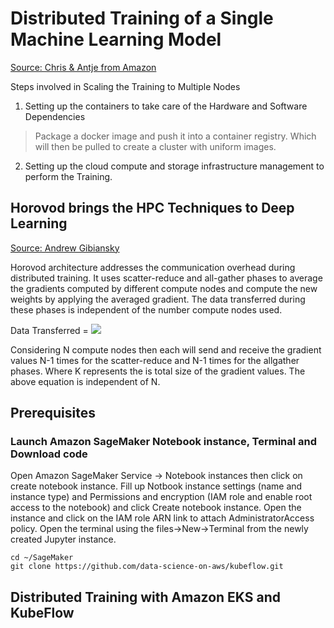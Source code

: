 # Distributed Training of a Single Machine Learning Model

[Source: Chris & Antje from Amazon](https://master.d2j834wqg8s4j0.amplifyapp.com/intro.html)

Steps involved in Scaling the Training to Multiple Nodes

1. Setting up the containers to take care of the Hardware and Software Dependencies
  > Package a docker image and push it into a container registry. Which will then be pulled to create a cluster with uniform images.
2. Setting up the cloud compute and storage infrastructure management to perform the Training.

## Horovod brings the HPC Techniques to Deep Learning
[Source: Andrew Gibiansky](http://andrew.gibiansky.com/blog/machine-learning/baidu-allreduce/)

Horovod architecture addresses the communication overhead during distributed training. It uses scatter-reduce and all-gather phases to average the gradients computed by different compute nodes and compute the new weights by applying the averaged gradient. The data transferred during these phases is independent of the number compute nodes used.

Data Transferred = <img src="https://render.githubusercontent.com/render/math?math=2(N-1)\frac{K}{N}">

Considering N compute nodes then each will send and receive the gradient values N-1 times for the scatter-reduce and N-1 times for the allgather phases. Where K represents the is total size of the gradient values. The above equation is independent of N.

## Prerequisites

### Launch Amazon SageMaker Notebook instance, Terminal and Download code

Open Amazon SageMaker Service -> Notebook instances then click on create notebook instance.
Fill up Notbook instance settings (name and instance type) and Permissions and encryption (IAM role and enable root access to the notebook) and click Create notebook instance. Open the instance and click on the IAM role ARN link to attach AdministratorAccess policy. Open the terminal using the files->New->Terminal from the newly created Jupyter instance.

```
cd ~/SageMaker
git clone https://github.com/data-science-on-aws/kubeflow.git
```

## Distributed Training with Amazon EKS and KubeFlow





